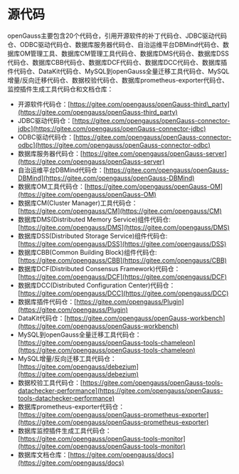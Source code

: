 # 源代码

openGauss主要包含20个代码仓，引用开源软件的补丁代码仓、JDBC驱动代码仓、ODBC驱动代码仓、数据库服务器代码仓、自治运维平台DBMind代码仓、数据库OM管理工具、数据库CM管理工具代码仓、数据库DMS代码仓、数据库DSS代码仓、数据库CBB代码仓、数据库DCF代码仓、数据库DCC代码仓、数据库插件代码仓、DataKit代码仓、MySQL到openGauss全量迁移工具代码仓、MySQL增量/反向迁移代码仓、数据校验代码仓、数据库prometheus-exporter代码仓、监控插件生成工具代码仓和文档仓库：

-   开源软件代码仓：[https://gitee.com/opengauss/openGauss-third\_party](https://gitee.com/opengauss/openGauss-third_party)
-   JDBC驱动代码仓：[https://gitee.com/opengauss/openGauss-connector-jdbc](https://gitee.com/opengauss/openGauss-connector-jdbc)
-   ODBC驱动代码仓：[https://gitee.com/opengauss/openGauss-connector-odbc](https://gitee.com/opengauss/openGauss-connector-odbc)
-   数据库服务器代码仓：[https://gitee.com/opengauss/openGauss-server](https://gitee.com/opengauss/openGauss-server)
-   自治运维平台DBMind代码仓：[https://gitee.com/opengauss/openGauss-DBMind](https://gitee.com/opengauss/openGauss-DBMind)
-   数据库OM工具代码仓：[https://gitee.com/opengauss/openGauss-OM](https://gitee.com/opengauss/openGauss-OM)
-   数据库CM\(Cluster Manager\)工具代码仓：[https://gitee.com/opengauss/CM](https://gitee.com/opengauss/CM)
-   数据库DMS\(Distributed Memory Service\)组件代码仓: [https://gitee.com/opengauss/DMS](https://gitee.com/opengauss/DMS)
-   数据库DSS\(Distributed Storage Service\)组件代码仓: [https://gitee.com/opengauss/DSS](https://gitee.com/opengauss/DSS)
-   数据库CBB\(Common Building Block\)组件代码仓: [https://gitee.com/opengauss/CBB](https://gitee.com/opengauss/CBB)
-   数据库DCF\(Distributed Consensus Framework\)代码仓：[https://gitee.com/opengauss/DCF](https://gitee.com/opengauss/DCF)
-   数据库DCC\(Distributed Configuration Center\)代码仓：[https://gitee.com/opengauss/DCC](https://gitee.com/opengauss/DCC)
-   数据库插件代码仓：[https://gitee.com/opengauss/Plugin](https://gitee.com/opengauss/Plugin)
-   DataKit代码仓：[https://gitee.com/opengauss/openGauss-workbench](https://gitee.com/opengauss/openGauss-workbench)
-   MySQL到openGauss全量迁移工具代码仓：[https://gitee.com/opengauss/openGauss-tools-chameleon](https://gitee.com/opengauss/openGauss-tools-chameleon)
-   MySQL增量/反向迁移工具代码仓：[https://gitee.com/opengauss/debezium](https://gitee.com/opengauss/debezium)
-   数据校验工具代码仓：[https://gitee.com/opengauss/openGauss-tools-datachecker-performance](https://gitee.com/opengauss/openGauss-tools-datachecker-performance)
-   数据库prometheus-exporter代码仓：[https://gitee.com/opengauss/openGauss-prometheus-exporter](https://gitee.com/opengauss/openGauss-prometheus-exporter)
-   数据库监控插件生成工具代码仓：[https://gitee.com/opengauss/openGauss-tools-monitor](https://gitee.com/opengauss/openGauss-tools-monitor)
-   数据库文档仓库：[https://gitee.com/opengauss/docs](https://gitee.com/opengauss/docs)